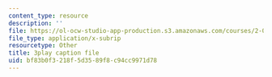 ```yaml
---
content_type: resource
description: ''
file: https://ol-ocw-studio-app-production.s3.amazonaws.com/courses/2-003sc-engineering-dynamics-fall-2011/bf83b0f3218f5d3589f8c94cc9971d78_GUvoVvXwoOQ.vtt
file_type: application/x-subrip
resourcetype: Other
title: 3play caption file
uid: bf83b0f3-218f-5d35-89f8-c94cc9971d78
---
```

